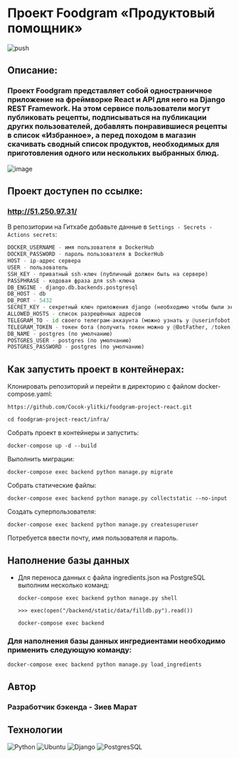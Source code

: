 # Проект Foodgram «Продуктовый помощник»
![push](https://github.com/Cocok-ylitki/foodgram-project-react/actions/workflows/foodgram_workflow.yml/badge.svg?event=push)
## Описание:

### Проект Foodgram представляет собой одностраничное приложение на фреймворке React и API для него на Django REST Framework. На этом сервисе пользователи могут публиковать рецепты, подписываться на публикации других пользователей, добавлять понравившиеся рецепты в список «Избранное», а перед походом в магазин скачивать сводный список продуктов, необходимых для приготовления одного или нескольких выбранных блюд.

![image](https://user-images.githubusercontent.com/86740068/164313048-7d86dc4c-b6b0-4fb7-8384-da955d327040.png)

## Проект доступен по ссылке:
### http://51.250.97.31/


В репозитории на Гитхабе добавьте данные в `Settings - Secrets - Actions secrets`:
```py
DOCKER_USERNAME - имя пользователя в DockerHub
DOCKER_PASSWORD - пароль пользователя в DockerHub
HOST - ip-адрес сервера
USER - пользователь
SSH_KEY - приватный ssh-ключ (публичный должен быть на сервере)
PASSPHRASE - кодовая фраза для ssh-ключа
DB_ENGINE - django.db.backends.postgresql
DB_HOST - db
DB_PORT - 5432
SECRET_KEY - секретный ключ приложения django (необходимо чтобы были экранированы или отсутствовали скобки)
ALLOWED_HOSTS - список разрешённых адресов
TELEGRAM_TO - id своего телеграм-аккаунта (можно узнать у @userinfobot, команда /start)
TELEGRAM_TOKEN - токен бота (получить токен можно у @BotFather, /token, имя бота)
DB_NAME - postgres (по умолчанию)
POSTGRES_USER - postgres (по умолчанию)
POSTGRES_PASSWORD - postgres (по умолчанию)
```

## Как запустить проект в контейнерах:

Клонировать репозиторий и перейти в директорию с файлом docker-compose.yaml:

```
https://github.com/Cocok-ylitki/foodgram-project-react.git
```

```
cd foodgram-project-react/infra/
```

Собрать проект в контейнеры и запустить:

```
docker-compose up -d --build
```

Выполнить миграции:

```
docker-compose exec backend python manage.py migrate
```

Собрать статические файлы:

```
docker-compose exec backend python manage.py collectstatic --no-input
```

Создать суперпользователя:

```
docker-compose exec backend python manage.py createsuperuser
```
Потребуется ввести почту, имя пользователя и пароль.


## Наполнение базы данных
- Для переноса данных с файла ingredients.json на PostgreSQL выполним несколько команд:
    ```
    docker-compose exec backend python manage.py shell 
    ```
    ```
    >>> exec(open("/backend/static/data/filldb.py").read())
    ```
    ```
    docker-compose exec backend
    ```

### Для наполнения базы данных ингредиентами необходимо применить следующую команду:

```
docker-compose exec backend python manage.py load_ingredients
```

## Автор

### Разработчик бэкенда - Зиев Марат


## Технологии

![Python](https://img.shields.io/badge/Python-14354C?style=for-the-badge&logo=python&logoColor=white)
![Ubuntu](https://img.shields.io/badge/Ubuntu-E95420?style=for-the-badge&logo=ubuntu&logoColor=white)
![Django](https://img.shields.io/badge/Django-092E20?style=for-the-badge&logo=django&logoColor=white)
![PostgresSQL](https://img.shields.io/badge/PostgreSQL-316192?style=for-the-badge&logo=postgresql&logoColor=whit)